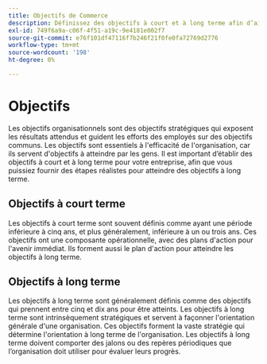 ```yaml
---
title: Objectifs de Commerce
description: Définissez des objectifs à court et à long terme afin d’aider votre équipe à s’aligner sur les objectifs stratégiques et à accroître l’efficacité organisationnelle.
exl-id: 749f6a9a-c06f-4f51-a19c-9e4181e002f7
source-git-commit: e76f101df47116f7b246f21f0fe0fa72769d2776
workflow-type: tm+mt
source-wordcount: '198'
ht-degree: 0%

---
```


# Objectifs

Les objectifs organisationnels sont des objectifs stratégiques qui exposent les résultats attendus et guident les efforts des employés sur des objectifs communs. Les objectifs sont essentiels à l&#39;efficacité de l&#39;organisation, car ils servent d&#39;objectifs à atteindre par les gens. Il est important d’établir des objectifs à court et à long terme pour votre entreprise, afin que vous puissiez fournir des étapes réalistes pour atteindre des objectifs à long terme.

## Objectifs à court terme

Les objectifs à court terme sont souvent définis comme ayant une période inférieure à cinq ans, et plus généralement, inférieure à un ou trois ans. Ces objectifs ont une composante opérationnelle, avec des plans d&#39;action pour l&#39;avenir immédiat. Ils forment aussi le plan d&#39;action pour atteindre les objectifs à long terme.

## Objectifs à long terme

Les objectifs à long terme sont généralement définis comme des objectifs qui prennent entre cinq et dix ans pour être atteints. Les objectifs à long terme sont intrinsèquement stratégiques et servent à façonner l&#39;orientation générale d&#39;une organisation. Ces objectifs forment la vaste stratégie qui détermine l&#39;orientation à long terme de l&#39;organisation. Les objectifs à long terme doivent comporter des jalons ou des repères périodiques que l’organisation doit utiliser pour évaluer leurs progrès.
